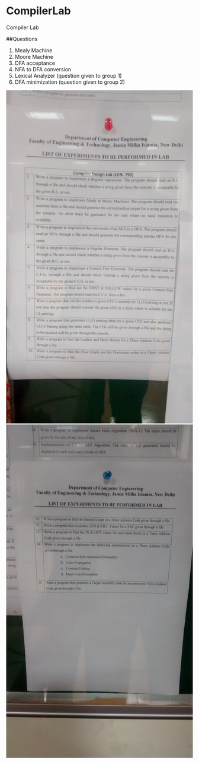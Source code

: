 # CompilerLab
Compiler Lab

##Questions

1. Mealy Machine
2. Moore Machine
3. DFA acceptance
4. NFA to DFA conversion
5. Lexical Analyzer (question given to group 1)
6. DFA minimization (question given to group 2)

![image1](images/img1.jpg)
![image2](images/img2.jpg)